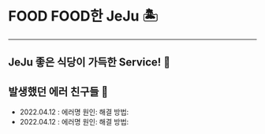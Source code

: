 # FOOD FOOD한 JeJu 🏝
---
## JeJu 좋은 식당이 가득한 Service! 🍊

## 발생했던 에러 친구들 🌝
* 2022.04.12 : 에러명
  원인:
  해결 방법:
* 2022.04.12 : 에러명
  원인:
  해결 방법: